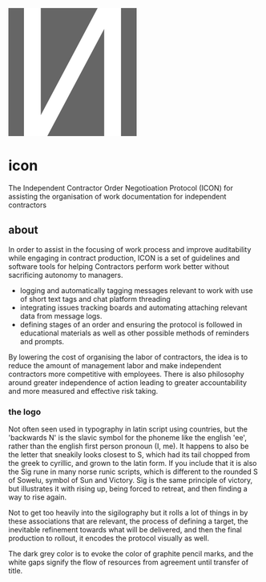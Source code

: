  ![icon logo](./logo.png)

# icon

The Independent Contractor Order Negotioation Protocol (ICON) for assisting the organisation of work documentation for independent contractors

## about

In order to assist in the focusing of work process and improve auditability while engaging in contract production, ICON is a set of guidelines and software tools for helping Contractors perform work better without sacrificing autonomy to managers.

- logging and automatically tagging messages relevant to work with use of short text tags and chat platform threading
- integrating issues tracking boards and automating attaching relevant data from message logs.
- defining stages of an order and ensuring the protocol is followed in educational materials as well as other possible methods of reminders and prompts.

By lowering the cost of organising the labor of contractors, the idea is to reduce the amount of management labor and make independent contractors more competitive with employees. There is also philosophy around greater independence of action leading to greater accountability and more measured and effective risk taking.

### the logo

Not often seen used in typography in latin script using countries, but the 'backwards N' is the slavic symbol for the phoneme like the english 'ee', rather than the english first person pronoun (I, me). It happens to also be the letter that sneakily looks closest to S, which had its tail chopped from the greek to cyrillic, and grown to the latin form. If you include that it is also the Sig rune in many norse runic scripts, which is different to the rounded S of Sowelu, symbol of Sun and Victory. Sig is the same principle of victory, but illustrates it with rising up, being forced to retreat, and then finding a way to rise again.

Not to get too heavily into the sigilography but it rolls a lot of things in by these associations that are relevant, the process of defining a target, the inevitable refinement towards what will be delivered, and then the final production to rollout, it encodes the protocol visually as well.

The dark grey color is to evoke the color of graphite pencil marks, and the white gaps signify the flow of resources from agreement until transfer of title.
